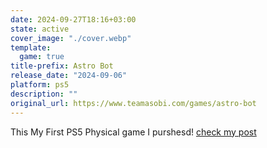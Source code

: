 ```yaml
---
date: 2024-09-27T18:16+03:00
state: active
cover_image: "./cover.webp"
template:
  game: true
title-prefix: Astro Bot
release_date: "2024-09-06"
platform: ps5
description: ""
original_url: https://www.teamasobi.com/games/astro-bot
---
```


This My First PS5 Physical game I purshesd! [check my post](/thoughts/1727450362)
